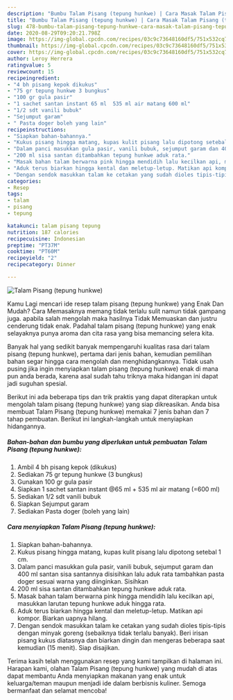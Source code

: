 ```yaml
---
description: "Bumbu Talam Pisang (tepung hunkwe) | Cara Masak Talam Pisang (tepung hunkwe) Yang Sempurna"
title: "Bumbu Talam Pisang (tepung hunkwe) | Cara Masak Talam Pisang (tepung hunkwe) Yang Sempurna"
slug: 478-bumbu-talam-pisang-tepung-hunkwe-cara-masak-talam-pisang-tepung-hunkwe-yang-sempurna
date: 2020-08-29T09:20:21.798Z
image: https://img-global.cpcdn.com/recipes/03c9c73648160df5/751x532cq70/talam-pisang-tepung-hunkwe-foto-resep-utama.jpg
thumbnail: https://img-global.cpcdn.com/recipes/03c9c73648160df5/751x532cq70/talam-pisang-tepung-hunkwe-foto-resep-utama.jpg
cover: https://img-global.cpcdn.com/recipes/03c9c73648160df5/751x532cq70/talam-pisang-tepung-hunkwe-foto-resep-utama.jpg
author: Leroy Herrera
ratingvalue: 5
reviewcount: 15
recipeingredient:
- "4 bh pisang kepok dikukus"
- "75 gr tepung hunkwe 3 bungkus"
- "100 gr gula pasir"
- "1 sachet santan instant 65 ml  535 ml air matang 600 ml"
- "1/2 sdt vanili bubuk"
- "Sejumput garam"
- " Pasta doger boleh yang lain"
recipeinstructions:
- "Siapkan bahan-bahannya."
- "Kukus pisang hingga matang, kupas kulit pisang lalu dipotong setebal 1 cm."
- "Dalam panci masukkan gula pasir, vanili bubuk, sejumput garam dan 400 ml santan sisa santannya disisihkan lalu aduk rata tambahkan pasta doger sesuai warna yang diinginkan. Sisihkan"
- "200 ml sisa santan ditambahkan tepung hunkwe aduk rata."
- "Masak bahan talam berwarna pink hingga mendidih lalu kecilkan api, masukkan larutan tepung hunkwe aduk hingga rata."
- "Aduk terus biarkan hingga kental dan meletup-letup. Matikan api kompor. Biarkan uapnya hilang."
- "Dengan sendok masukkan talam ke cetakan yang sudah dioles tipis-tipis dengan minyak goreng (sebaiknya tidak terlalu banyak). Beri irisan pisang kukus diatasnya dan biarkan dingin dan mengeras beberapa saat kemudian (15 menit). Siap disajikan."
categories:
- Resep
tags:
- talam
- pisang
- tepung

katakunci: talam pisang tepung 
nutrition: 187 calories
recipecuisine: Indonesian
preptime: "PT37M"
cooktime: "PT60M"
recipeyield: "2"
recipecategory: Dinner

---
```



![Talam Pisang (tepung hunkwe)](https://img-global.cpcdn.com/recipes/03c9c73648160df5/751x532cq70/talam-pisang-tepung-hunkwe-foto-resep-utama.jpg)

Kamu Lagi mencari ide resep talam pisang (tepung hunkwe) yang Enak Dan Mudah? Cara Memasaknya memang tidak terlalu sulit namun tidak gampang juga. apabila salah mengolah maka hasilnya Tidak Memuaskan dan justru cenderung tidak enak. Padahal talam pisang (tepung hunkwe) yang enak selayaknya punya aroma dan cita rasa yang bisa memancing selera kita.



Banyak hal yang sedikit banyak mempengaruhi kualitas rasa dari talam pisang (tepung hunkwe), pertama dari jenis bahan, kemudian pemilihan bahan segar hingga cara mengolah dan menghidangkannya. Tidak usah pusing jika ingin menyiapkan talam pisang (tepung hunkwe) enak di mana pun anda berada, karena asal sudah tahu triknya maka hidangan ini dapat jadi suguhan spesial.


Berikut ini ada beberapa tips dan trik praktis yang dapat diterapkan untuk mengolah talam pisang (tepung hunkwe) yang siap dikreasikan. Anda bisa membuat Talam Pisang (tepung hunkwe) memakai 7 jenis bahan dan 7 tahap pembuatan. Berikut ini langkah-langkah untuk menyiapkan hidangannya.

<!--inarticleads1-->

##### Bahan-bahan dan bumbu yang diperlukan untuk pembuatan Talam Pisang (tepung hunkwe):

1. Ambil 4 bh pisang kepok (dikukus)
1. Sediakan 75 gr tepung hunkwe (3 bungkus)
1. Gunakan 100 gr gula pasir
1. Siapkan 1 sachet santan instant @65 ml + 535 ml air matang (=600 ml)
1. Sediakan 1/2 sdt vanili bubuk
1. Siapkan Sejumput garam
1. Sediakan  Pasta doger (boleh yang lain)




<!--inarticleads2-->

##### Cara menyiapkan Talam Pisang (tepung hunkwe):

1. Siapkan bahan-bahannya.
1. Kukus pisang hingga matang, kupas kulit pisang lalu dipotong setebal 1 cm.
1. Dalam panci masukkan gula pasir, vanili bubuk, sejumput garam dan 400 ml santan sisa santannya disisihkan lalu aduk rata tambahkan pasta doger sesuai warna yang diinginkan. Sisihkan
1. 200 ml sisa santan ditambahkan tepung hunkwe aduk rata.
1. Masak bahan talam berwarna pink hingga mendidih lalu kecilkan api, masukkan larutan tepung hunkwe aduk hingga rata.
1. Aduk terus biarkan hingga kental dan meletup-letup. Matikan api kompor. Biarkan uapnya hilang.
1. Dengan sendok masukkan talam ke cetakan yang sudah dioles tipis-tipis dengan minyak goreng (sebaiknya tidak terlalu banyak). Beri irisan pisang kukus diatasnya dan biarkan dingin dan mengeras beberapa saat kemudian (15 menit). Siap disajikan.




Terima kasih telah menggunakan resep yang kami tampilkan di halaman ini. Harapan kami, olahan Talam Pisang (tepung hunkwe) yang mudah di atas dapat membantu Anda menyiapkan makanan yang enak untuk keluarga/teman maupun menjadi ide dalam berbisnis kuliner. Semoga bermanfaat dan selamat mencoba!
